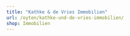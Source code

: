 ```yaml
---
title: "Kathke & de Vries Immobilien"
url: /oyten/kathke-und-de-vries-immobilien/
shop: Immobilien
---
```


